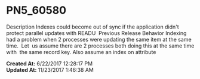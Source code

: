 # PN5_60580

Description Indexes could become out of sync if the application didn't protect parallel updates with READU  Previous Release Behavior Indexing had a problem when 2 processes were updating the same item at the same time.  Let  us assume there are 2 processes both doing this at the same time with  the same record key. Also assume an index on attribute  

**Created At:** 6/22/2017 12:28:17 PM  
**Updated At:** 11/23/2017 1:46:38 AM  

